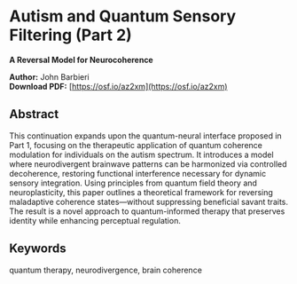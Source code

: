 # Autism and Quantum Sensory Filtering (Part 2)

**A Reversal Model for Neurocoherence**

**Author:** John Barbieri  
**Download PDF:** [https://osf.io/az2xm](https://osf.io/az2xm)

## Abstract

This continuation expands upon the quantum-neural interface proposed in Part 1, focusing on the therapeutic application of quantum coherence modulation for individuals on the autism spectrum. It introduces a model where neurodivergent brainwave patterns can be harmonized via controlled decoherence, restoring functional interference necessary for dynamic sensory integration. Using principles from quantum field theory and neuroplasticity, this paper outlines a theoretical framework for reversing maladaptive coherence states—without suppressing beneficial savant traits. The result is a novel approach to quantum-informed therapy that preserves identity while enhancing perceptual regulation.


## Keywords

quantum therapy, neurodivergence, brain coherence

